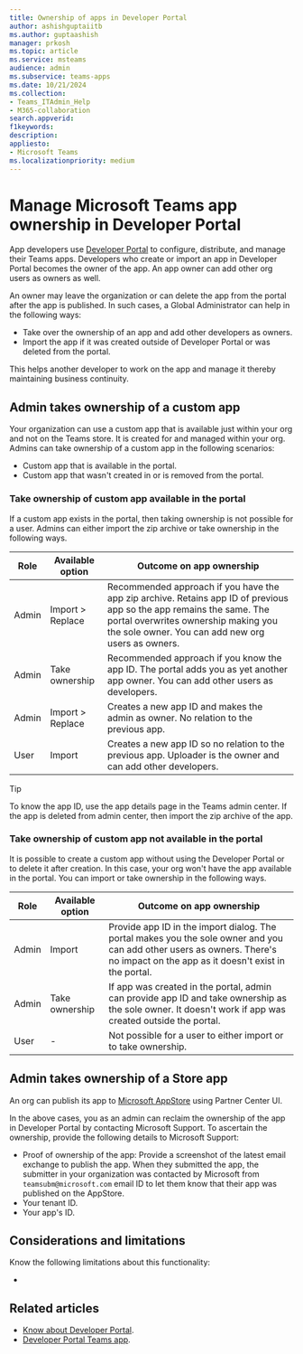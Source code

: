 ```yaml
---
title: Ownership of apps in Developer Portal
author: ashishguptaiitb
ms.author: guptaashish
manager: prkosh
ms.topic: article
ms.service: msteams
audience: admin
ms.subservice: teams-apps
ms.date: 10/21/2024
ms.collection: 
- Teams_ITAdmin_Help
- M365-collaboration
search.appverid: 
f1keywords: 
description: 
appliesto: 
- Microsoft Teams
ms.localizationpriority: medium
---
```


# Manage Microsoft Teams app ownership in Developer Portal

App developers use [Developer Portal](/microsoftteams/platform/concepts/build-and-test/teams-developer-portal) to configure, distribute, and manage their Teams apps. Developers who create or import an app in Developer Portal becomes the owner of the app. An app owner can add other org users as owners as well.

An owner may leave the organization or can delete the app from the portal after the app is published. In such cases, a Global Administrator can help in the following ways:

* Take over the ownership of an app and add other developers as owners.
* Import the app if it was created outside of Developer Portal or was deleted from the portal.

This helps another developer to work on the app and manage it thereby maintaining business continuity.

## Admin takes ownership of a custom app

Your organization can use a custom app that is available just within your org and not on the Teams store. It is created for and managed within your org.
Admins can take ownership of a custom app in the following scenarios:

* Custom app that is available in the portal.
* Custom app that wasn't created in or is removed from the portal.

### Take ownership of custom app available in the portal

If a custom app exists in the portal, then taking ownership is not possible for a user. Admins can either import the zip archive or take ownership in the following ways.

| Role | Available option | Outcome on app ownership |
|------|------------------|--------------------------|
| Admin | Import > Replace | Recommended approach if you have the app zip archive. Retains app ID of previous app so the app remains the same. The portal overwrites ownership making you the sole owner. You can add new org users as owners. |
| Admin | Take ownership | Recommended approach if you know the app ID. The portal adds you as yet another app owner. You can add other users as developers. |
| Admin | Import > Replace | Creates a new app ID and makes the admin as owner. No relation to the previous app. |
| User | Import | Creates a new app ID so no relation to the previous app. Uploader is the owner and can add other developers. |

> [!TIP]
> To know the app ID, use the app details page in the Teams admin center. If the app is deleted from admin center, then import the zip archive of the app.

### Take ownership of custom app not available in the portal

It is possible to create a custom app without using the Developer Portal or to delete it after creation. In this case, your org won't have the app available in the portal. You can import or take ownership in the following ways.

| Role | Available option | Outcome on app ownership |
|------|------------------|--------------------------|
| Admin | Import | Provide app ID in the import dialog. The portal makes you the sole owner and you can add other users as owners. There's no impact on the app as it doesn't exist in the portal. |
| Admin | Take ownership | If app was created in the portal, admin can provide app ID and take ownership as the sole owner. It doesn't work if app was created outside the portal. |
| User | - | Not possible for a user to either import or to take ownership. |

## Admin takes ownership of a Store app

An org can publish its app to [Microsoft AppStore](https://appsource.microsoft.com) using Partner Center UI.

In the above cases, you as an admin can reclaim the ownership of the app in Developer Portal by contacting Microsoft Support. To ascertain the ownership, provide the following details to Microsoft Support:

* Proof of ownership of the app: Provide a screenshot of the latest email exchange to publish the app. When they submitted the app, the submitter in your organization was contacted by Microsoft from `teamsubm@microsoft.com` email ID to let them know that their app was published on the AppStore.
* Your tenant ID.
* Your app's ID.

## Considerations and limitations

Know the following limitations about this functionality:

* 

## Related articles

* [Know about Developer Portal](/microsoftteams/platform/concepts/build-and-test/teams-developer-portal).
* [Developer Portal Teams app](https://teams.microsoft.com/l/app/14072831-8a2a-4f76-9294-057bf0b42a68).
